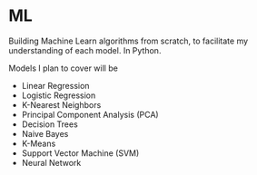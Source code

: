 # ML
Building Machine Learn algorithms from scratch, to facilitate my understanding of each model. In Python.

Models I plan to cover will be

* Linear Regression 
* Logistic Regression 
* K-Nearest Neighbors
* Principal Component Analysis (PCA)
* Decision Trees
* Naive Bayes
* K-Means
* Support Vector Machine (SVM)
* Neural Network

